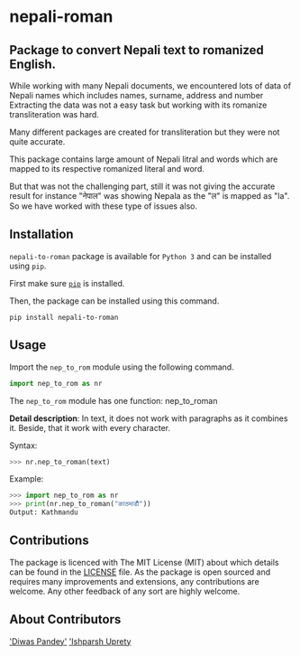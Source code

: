 # nepali-roman
## Package to convert Nepali text to romanized English.
While working with many Nepali documents, we encountered lots of data of Nepali names which includes names, surname, address and number
Extracting the data was not a easy task but working with its romanize transliteration was hard.

Many different packages are created for transliteration but they were not quite accurate.

This package contains large amount of Nepali litral and words which are mapped to its respective romanized literal and word.

But that was not the challenging part, still it was not giving the accurate result for instance
"नेपाल" was showing Nepala as the "ल" is mapped as "la".
So we have worked with these type of issues also.

## Installation
`nepali-to-roman` package is available for `Python 3` and can be installed using `pip`. 

First make sure [`pip`](https://pip.pypa.io/en/stable/installing/) is installed.

Then, the package can be installed using this command.
```
pip install nepali-to-roman
```

## Usage

Import the `nep_to_rom` module using the following command.
```python
import nep_to_rom as nr
```
The `nep_to_rom` module has one function: nep_to_roman

**Detail description**:
In text, it does not work with paragraphs as it combines it. Beside, that it work with every character.

Syntax:
```python
>>> nr.nep_to_roman(text)
```

Example:
```python
>>> import nep_to_rom as nr
>>> print(nr.nep_to_roman("काठमाडौँ"))
Output: Kathmandu


```

## Contributions

The package is licenced with The MIT License (MIT) about which details can be found in the [LICENSE](LICENSE) file. As
the package is open sourced and requires many improvements and extensions, any contributions are welcome. Any other
feedback of any sort are highly welcome.

## About Contributors
['Diwas Pandey'](https://www.diwaspandey.com.np)
['Ishparsh Uprety](https://www.ishparshuprety.com.np/)

